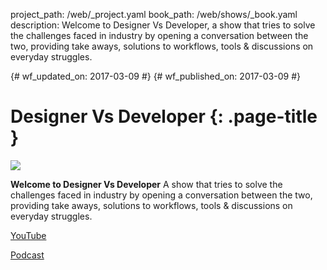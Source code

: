 project_path: /web/_project.yaml
book_path: /web/shows/_book.yaml
description: Welcome to Designer Vs Developer, a show that tries to solve the challenges faced in industry by opening a conversation between the two, providing take aways, solutions to workflows, tools & discussions on everyday struggles. 

{# wf_updated_on: 2017-03-09 #}
{# wf_published_on: 2017-03-09 #}

# Designer Vs Developer {: .page-title }

<img src="images/dvd-s1-ep01.png" class="attempt-right">

**Welcome to Designer Vs Developer** A show that tries to solve the challenges faced in industry by opening a conversation between the two, providing take aways, solutions to workflows, tools & discussions on everyday struggles. 

[YouTube](https://www.youtube.com/playlist?list=PLNYkxOF6rcIAKIQFsNbV0JDws_G_bnNo9)

[Podcast](podcast/)
